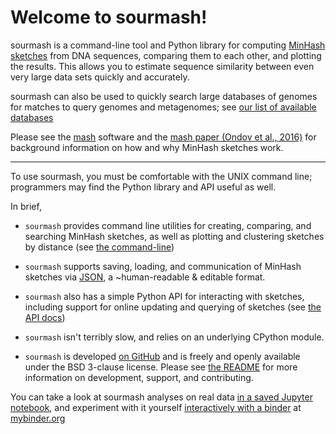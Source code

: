 # Welcome to sourmash!


sourmash is a command-line tool and Python library for computing
[MinHash sketches][0] from DNA
sequences, comparing them to each other, and plotting the results.
This allows you to estimate sequence similarity between even very
large data sets quickly and accurately.

sourmash can also be used to quickly search large databases of genomes
for matches to query genomes and metagenomes; see [our list of available databases][9]

Please see the [mash][1] software and the [mash paper (Ondov et al., 2016)][2] for background
information on how and why MinHash sketches work.

-----

To use sourmash, you must be comfortable with the UNIX command line;
programmers may find the Python library and API useful as well.

In brief,

* `sourmash` provides command line utilities for creating, comparing,
  and searching MinHash sketches, as well as plotting and clustering
  sketches by distance (see [the command-line][10])

* `sourmash` supports saving, loading, and communication of MinHash
  sketches via [JSON][3], a ~human-readable &
  editable format.

* `sourmash` also has a simple Python API for interacting with sketches,
  including support for online updating and querying of sketches
  (see [the API docs][11])

* `sourmash` isn't terribly slow, and relies on an underlying CPython
  module.

* `sourmash` is developed [on GitHub][4]
  and is freely and openly
  available under the BSD 3-clause license.  Please see [the README][5] for
  more information on development, support, and contributing.

You can take a look at sourmash analyses on real data [in a saved Jupyter notebook][6],
and experiment with it yourself [interactively with a binder][7] at [mybinder.org][8]


[0]:https://en.wikipedia.org/wiki/MinHash
[1]:http://mash.readthedocs.io/en/latest/
[2]:http://biorxiv.org/content/early/2015/10/26/029827
[3]:http://www.json.org/
[4]:https://github.com/dib-lab/sourmash
[5]:https://github.com/dib-lab/sourmash/blob/master/README.md
[6]:https://github.com/dib-lab/sourmash/blob/master/demo/00-demo.ipynb
[7]:http://mybinder.org/repo/dib-lab/sourmash
[8]:http://mybinder.org
[9]:[databases.html]
[10]:[the-command-line.html]
[11]:[api.html]
